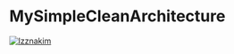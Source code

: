 # MySimpleCleanArchitecture
[![Izznakim](https://circleci.com/gh/Izznakim/MySimpleCleanArchitecture.svg?style=svg)](https://circleci.com/gh/Izznakim/MySimpleCleanArchitecture)
